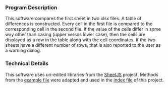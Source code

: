 ### Program Description

This software compares the first sheet in two xlsx files. A table of differences is constructed. Every cell in the first file is compared to the corresponding cell in the second file. If the value of the cells differ in some way other than casing (upper versus lower case), then the cells are displayed as a row in the table along with the cell coordinates. If the two sheets have a different number of rows, that is also reported to the user as a warning dialog.

### Technical Details

This software uses un-edited libraries from the [SheetJS](https://github.com/SheetJS/js-xlsx) project. Methods from the [example file](https://github.com/SheetJS/js-xlsx/blob/master/index.html) were adapted and used in the [index file](https://github.com/verdude/dc/blob/master/index.html) of this project.
